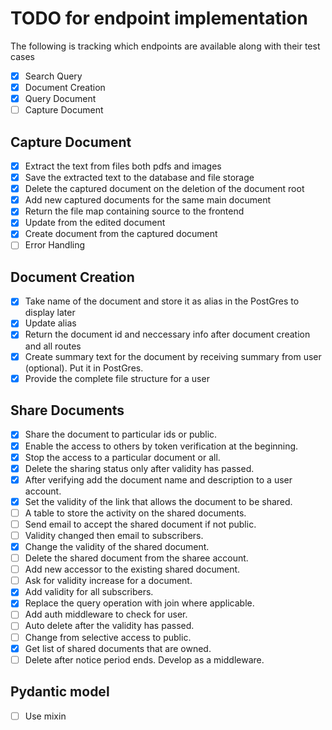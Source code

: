 # TODO for endpoint implementation

The following is tracking which endpoints are available along with their test cases

- [x] Search Query
- [x] Document Creation
- [x] Query Document
- [ ] Capture Document

## Capture Document

- [x] Extract the text from files both pdfs and images 
- [x] Save the extracted text to the database and file storage
- [x] Delete the captured document on the deletion of the document root
- [x] Add new captured documents for the same main document
- [x] Return the file map containing source to the frontend
- [x] Update from the edited document
- [x] Create document from the captured document
- [ ] Error Handling

## Document Creation
- [x] Take name of the document and store it as alias in the PostGres to display later
- [x] Update alias
- [x] Return the document id and neccessary info after document creation and all routes
- [x] Create summary text for the document by receiving summary from user (optional). Put it in PostGres.
- [x] Provide the complete file structure for a user

## Share Documents
- [x] Share the document to particular ids or public.
- [x] Enable the access to others by token verification at the beginning.
- [x] Stop the access to a particular document or all.
- [x] Delete the sharing status only after validity has passed.
- [x] After verifying add the document name and description to a user account.
- [x] Set the validity of the link that allows the document to be shared.
- [ ] A table to store the activity on the shared documents.
- [ ] Send email to accept the shared document if not public.
- [ ] Validity changed then email to subscribers.
- [x] Change the validity of the shared document.
- [ ] Delete the shared document from the sharee account.
- [ ] Add new accessor to the existing shared document.
- [ ] Ask for validity increase for a document.
- [x] Add validity for all subscribers.
- [x] Replace the query operation with join where applicable.
- [ ] Add auth middleware to check for user.
- [ ] Auto delete after the validity has passed.
- [ ] Change from selective access to public.
- [x] Get list of shared documents that are owned.
- [ ] Delete after notice period ends. Develop as a middleware.

## Pydantic model
- [ ] Use mixin
